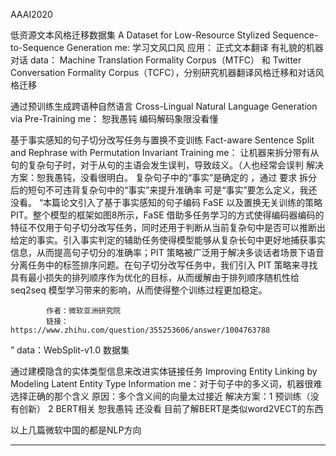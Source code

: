 AAAI2020

低资源文本风格迁移数据集
A Dataset for Low-Resource Stylized Sequence-to-Sequence Generation
me: 学习文风口风
应用： 正式文本翻译 有礼貌的机器对话
data： Machine Translation Formality Corpus（MTFC） 和 Twitter Conversation Formality Corpus（TCFC），分别研究机器翻译风格迁移和对话风格迁移

通过预训练生成跨语种自然语言
Cross-Lingual Natural Language Generation via Pre-Training
me： 恕我愚钝 编码解码象限没看懂

基于事实感知的句子切分改写任务与置换不变训练
Fact-aware Sentence Split and Rephrase with Permutation Invariant Training
me： 让机器来拆分带有从句的复杂句子时，对于从句的主语会发生误判，导致歧义。（人也经常会误判
解决方案：恕我愚钝，没看很明白。
        复杂句子中的“事实”是确定的 ，通过 要求 拆分后的短句不可违背复杂句中的“事实”来提升准确率
        可是“事实”要怎么定义，我还没看。
            “本篇论文引入了基于事实感知的句子编码 FaSE 以及置换无关训练的策略 PIT。整个模型的框架如图8所示，FaSE 借助多任务学习的方式使得编码器编码的特征不仅用于句子切分改写任务，同时还用于判断从当前复杂句中是否可以推断出给定的事实。引入事实判定的辅助任务使得模型能够从复杂长句中更好地捕获事实信息，从而提高句子切分的准确率；PIT 策略被广泛用于解决多谈话者场景下语音分离任务中的标签排序问题。在句子切分改写任务中，我们引入 PIT 策略来寻找具有最小损失的排列顺序作为优化的目标，从而缓解由于排列顺序随机性给 seq2seq 模型学习带来的影响，从而使得整个训练过程更加稳定。

            作者：微软亚洲研究院
            链接：https://www.zhihu.com/question/355253606/answer/1004763788
”
data：WebSplit-v1.0 数据集

通过建模隐含的实体类型信息来改进实体链接任务
Improving Entity Linking by Modeling Latent Entity Type Information
me：对于句子中的多义词，机器很难选择正确的那个含义
原因：多个含义间的向量太过接近
解决方案：1 预训练（没有创新）
        2 BERT相关 恕我愚钝 还没看 目前了解BERT是类似word2VECT的东西

以上几篇微软中国的都是NLP方向
____________________________________________________________________________